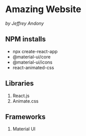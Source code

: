 # Amazing Website

_by Jeffrey Andony_

## NPM installs

- npx create-react-app
- @material-ui/core
- @material-ui/icons
- react-animated-css

## Libraries

1. React.js
2. Animate.css

## Frameworks

1. Material UI
